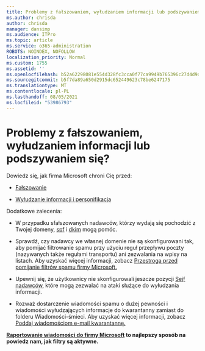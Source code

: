 ```yaml
---
title: Problemy z fałszowaniem, wyłudzaniem informacji lub podszywaniem się?
ms.author: chrisda
author: chrisda
manager: dansimp
ms.audience: ITPro
ms.topic: article
ms.service: o365-administration
ROBOTS: NOINDEX, NOFOLLOW
localization_priority: Normal
ms.custom: 1755
ms.assetid: ''
ms.openlocfilehash: b52a62298081e554d328fc3cca0f77ca9949b765396c27d4d9da247f411d6d2c
ms.sourcegitcommit: b5f7da89a650d2915dc652449623c78be6247175
ms.translationtype: MT
ms.contentlocale: pl-PL
ms.lasthandoff: 08/05/2021
ms.locfileid: "53986793"
---
```

# <a name="issues-with-spoofing-phishing-or-impersonation"></a>Problemy z fałszowaniem, wyłudzaniem informacji lub podszywaniem się?

Dowiedz się, jak firma Microsoft chroni Cię przed:

- [Fałszowanie](https://docs.microsoft.com/microsoft-365/security/office-365-security/anti-spoofing-protection)

- [Wyłudzanie informacji i personifikacja](https://docs.microsoft.com/microsoft-365/security/office-365-security/atp-anti-phishing)

Dodatkowe zalecenia:

- W przypadku sfałszowanych nadawców, którzy wydają się pochodzić z Twojej domeny, [spf](https://docs.microsoft.com/microsoft-365/security/office-365-security/set-up-spf-in-office-365-to-help-prevent-spoofing) i [dkim](https://docs.microsoft.com/microsoft-365/security/office-365-security/use-dkim-to-validate-outbound-email) mogą pomóc.

- Sprawdź, czy nadawcy we własnej domenie nie są skonfigurowani tak, aby pomijać filtrowanie spamu przy użyciu reguł przepływu poczty (nazywanych także regułami transportu) ani zezwalania na wpisy na listach. Aby uzyskać więcej informacji, zobacz [Przestroga przed pomijanie filtrów spamu firmy Microsoft.](https://docs.microsoft.com/exchange/troubleshoot/antispam/cautions-against-bypassing-spam-filters)

- Upewnij się, że użytkownicy nie skonfigurowali jeszcze pozycji [Sejf nadawców,](https://support.office.com/article/BE1BAEA0-BEAB-4A30-B968-9004332336CE) które mogą zezwalać na ataki służące do wyłudzania informacji.

- Rozważ dostarczenie wiadomości spamu o dużej pewności i wiadomości wyłudzających informacje do kwarantanny zamiast do folderu Wiadomości-śmieci. Aby uzyskać więcej informacji, zobacz [Poddaj wiadomościom e-mail kwarantannę.](https://docs.microsoft.com/microsoft-365/security/office-365-security/quarantine-email-messages)

**[Raportowanie wiadomości do firmy Microsoft](https://support.office.com/article/b5caa9f1-cdf3-4443-af8c-ff724ea719d2) to najlepszy sposób na powiedz nam, jak filtry są aktywne.**
